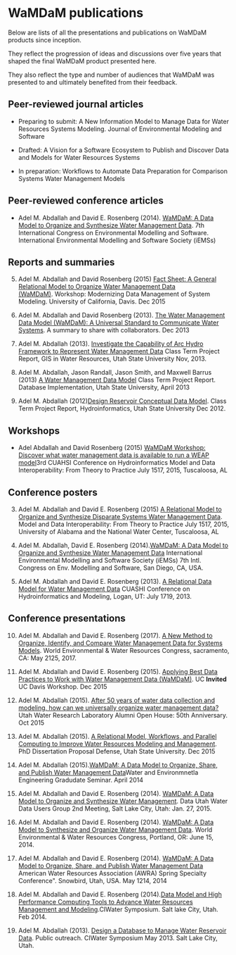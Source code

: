 # WaMDaM publications  
Below are lists of all the presentations and publications on WaMDaM products since inception.  

They reflect the progression of ideas and discussions over five years that shaped the final WaMDaM product presented here.  

They also reflect the type and number of audiences that WaMDaM was presented to and ultimately benefited from their feedback.    
  
## Peer-reviewed journal articles   		 
* Preparing to submit: A New Information Model to Manage Data for Water Resources Systems Modeling. Journal of Environmental Modeling and Software  		
 		
* Drafted: A Vision for a Software Ecosystem to Publish and Discover Data and Models for Water Resources Systems
	
   		
* In preparation: Workflows to Automate Data Preparation for Comparison Systems Water Management Models 		
 		
 		
## Peer-reviewed conference articles   		
* Adel M. Abdallah and David E. Rosenberg (2014). [WaMDaM: A Data Model to Organize and Synthesize Water Management Data][1]. 7th International Congress on Environmental Modelling and Software. International Environmental Modelling and Software Society (iEMSs)		
 		
[1]:https://github.com/WamdamProject/WaMDaM_Publications/raw/master/Files/Writings/04iemss2014_submission_406.pdf		
 		
 		
 		
## Reports and summaries 		
 		
5.  Adel M. Abdallah and David Rosenberg (2015) [Fact Sheet: A General Relational Model to Organize Water Management Data		
 (WaMDaM)][6]. Workshop: Modernizing Data Management of System Modeling. University of California, Davis. Dec 2015 		
   		
4.  Adel M. Abdallah and David Rosenberg (2013). [The Water Management Data Model (WaMDaM): A Universal Standard to Communicate Water Systems][5]. A summary to share with collaborators. Dec 2013		
 		
3.  Adel M. Abdallah (2013). [Investigate the Capability of Arc Hydro Framework to Represent Water Management Data][4] Class Term Project Report, GIS in Water Resources, Utah State University Nov, 2013.		
 		
2.  Adel M. Abdallah, Jason Randall, Jason Smith, and Maxwell Barrus (2013) [A Water Management Data Model][3] Class Term Project Report. Database Implementation, Utah State University, April 2013			
 		
1.  Adel M. Abdallah (2012)[Design Reservoir Conceptual Data Model][2]. Class Term Project Report, Hydroinformatics, Utah State University Dec 2012.		
 		
[2]:https://github.com/WamdamProject/WaMDaM_Publications/raw/master/Files/Writings/01Design_Reservoir_Conceptual_Data_Model_Adel.pdf	
 [3]:https://github.com/WamdamProject/WaMDaM_Publications/raw/master/Files/Writings/02Water_Management_Data_Model.pdf		
 [4]:https://github.com/WamdamProject/WaMDaM_Publications/raw/master/Files/Writings/03ArcHydro_Project.pdf		
 [5]:https://github.com/WamdamProject/WaMDaM_Publications/raw/master/Files/Writings/05aMDaM_Summary_Dec_2013.pdf		
 [6]:https://github.com/WamdamProject/WaMDaM_Publications/raw/master/Files/Writings/06WaMDaM_FactSheet.pdf		
 		
## Workshops  		
* Adel Abdallah and David Rosenberg (2015) [WaMDaM Workshop: Discover what water management data is available to run a WEAP model][8]3rd CUAHSI Conference on Hydroinformatics Model and Data Interoperability: From Theory to Practice July 1517, 2015, Tuscaloosa, AL  		
 		
 		
 [8]:https://github.com/WamdamProject/WaMDaM_Publications/tree/master/Files/Workshops/CUAHSI_Conf_2015		
 		
 		
## Conference posters  		
3. Adel M. Abdallah and David E. Rosenberg (2015) [A Relational Model to Organize and Synthesize Disparate Systems Water Management Data][12]. Model and Data Interoperability: From Theory to Practice July 1517, 2015, University of Alabama and the National Water Center, Tuscaloosa, AL  		
  		
2. Adel M. Abdallah, David E. Rosenberg (2014).[WaMDaM: A Data Model to Organize and Synthesize Water Management Data][11]  International Environmental Modelling and Software Society (iEMSs) 7th Intl. Congress on Env. Modelling and Software, San Diego, CA, USA.  		
  		
1. Adel M. Abdallah and David E. Rosenberg (2013). [A Relational Data Model for Water Management Data][10] CUASHI Conference on Hydroinformatics and Modeling, Logan, UT: July 1719, 2013. 		
 		
 [10]:https://github.com/WamdamProject/WaMDaM_Publications/raw/master/Files/Posters/01CUAHSI2013_WaMDaM.pptx		
 [11]:https://github.com/WamdamProject/WaMDaM_Publications/raw/master/Files/Posters/02iEMSs_2014_Poster.pptx		
 [12]:https://github.com/WamdamProject/WaMDaM_Publications/raw/master/Files/Posters/03CUAHSI2015Final.pptx		
 		
 		
## Conference presentations 		
10.  Adel M. Abdallah and David E. Rosenberg (2017). [A New Method to Organize, Identify, and Compare Water Management Data for Systems Models][25]. World Environmental & Water Resources Congress, sacramento, CA: May 2125, 2017.		
 		
9. Adel M. Abdallah and David E. Rosenberg (2015). [Applying Best Data Practices to Work with Water Management Data (WaMDaM)][28]. UC **Invited** UC Davis Workshop. Dec 2015		
		
8. Adel M. Abdallah (2015). [After 50 years of water data collection and modeling, how can we universally organize water management data?][21] Utah Water Research Laboratory Alumni Open House: 50th Anniversary. Oct 2015  		
 		
7. Adel M. Abdallah (2015). [A Relational Model, Workflows, and Parallel Computing to Improve Water Resources Modeling and Management][23]. PhD Dissertation Proposal Defense, Utah State University. Dec 2015		
 		
6. Adel M. Abdallah (2015).[WaMDaM: A Data Model to Organize, Share, and Publish Water Management Data][29]Water and Environmnetla Engineering Gradudate Seminar. April 2014 		
 		
5. Adel M. Abdallah and David E. Rosenberg (2014). [WaMDaM: A Data Model to Organize and Synthesize Water Management][22]. Data Utah Water Data Users Group 2nd Meeting, Salt Lake City, Utah: Jan. 27, 2015.		
 		
4. Adel M. Abdallah and David E. Rosenberg (2014). [WaMDaM: A Data Model to Synthesize and Organize Water Management Data][20]. World Environmental & Water Resources Congress, Portland, OR: June 15, 2014.		
 		
3. Adel M. Abdallah and David E. Rosenberg (2014). [WaMDaM: A Data Model to Organize, Share, and Publish Water Management Data][26] American Water Resources Association (AWRA) Spring Specialty Conference". Snowbird, Utah, USA. May 1214, 2014		
 		
2. Adel M. Abdallah and David E. Rosenberg (2014).[Data Model and High Performance Computing Tools to Advance Water Resources Management and Modeling][24].CIWater Symposium. Salt lake City, Utah. Feb 2014. 		
 		
1. Adel M. Abdallah (2013). [Design a Database to Manage Water Reservoir Data][27]. Public outreach. CIWater Symposium May 2013. Salt Lake City, Utah. 		
 		
 		
 [20]:https://github.com/WamdamProject/WaMDaM_Publications/raw/master/Files/Presentations/04AbdallahRosenbergWaMDaMEWRIJune2014.pptx		
 [21]:https://github.com/WamdamProject/WaMDaM_Publications/raw/master/Files/Presentations/08WaterLabOpenHouse.pptx		
 [22]:https://github.com/WamdamProject/WaMDaM_Publications/raw/master/Files/Presentations/07WaMDaM_UWUG.pptx		
 [23]:https://github.com/WamdamProject/WaMDaM_Publications/raw/master/Files/Presentations/05ProposalDefenseDec3_final.pptx		
 [24]: https://github.com/WamdamProject/WaMDaM_Publications/raw/master/Files/Presentations/10CIWater_Feb2014%20meeting%20Adel%20Abdallah.pptx		
 [25]:https://github.com/WamdamProject/WaMDaM_Publications/raw/master/Files/Presentations/09WaMDaM_EWRI_2017_May22.pptx		
 [26]:https://github.com/WamdamProject/WaMDaM_Publications/raw/master/Files/Presentations/03AWRA2015.pptx		
 [27]:https://github.com/WamdamProject/WaMDaM_Publications/raw/master/Files/Presentations/01Design_Database_to_Manage_Water_Reservoir_Data.pptx		
 [28]:https://github.com/WamdamProject/WaMDaM_Publications/raw/master/Files/Presentations/06UCDavis_Workshop_Dec2015Final.pptx   		
 [29]:https://github.com/WamdamProject/WaMDaM_Publications/blob/master/Files/Presentations/02Oral%20Defense%20WaMDAM%20April%203rd2014.pptx
